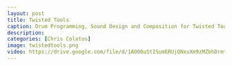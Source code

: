 ```yaml
---
layout: post
title: Twisted Tools
caption: Drum Programming, Sound Design and Composition for Twisted Tools Instruments
description: 
categories: [Chris Colatos]
image: twistedtools.png
video: https://drive.google.com/file/d/1AO00uStISumERUjQNxuXm9zMZbhDrmtM/view?usp=share_link
---
```

